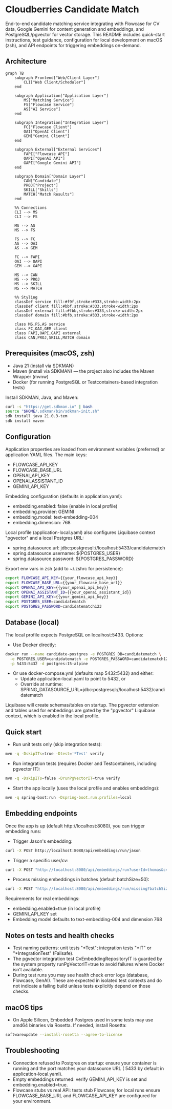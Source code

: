 # Cloudberries Candidate Match

End-to-end candidate matching service integrating with Flowcase for CV data, Google Gemini for content generation and
embeddings, and PostgreSQL/pgvector for vector storage. This README includes quick-start instructions, test guidance,
configuration for local development on macOS (zsh), and API endpoints for triggering embeddings on-demand.

## Architecture
```mermaid
graph TB
    subgraph Frontend["Web/Client Layer"]
        CLI["Web Client/Scheduler"]
    end

    subgraph Application["Application Layer"]
        MS["Matching Service"]
        FS["Flowcase Service"]
        AS["AI Service"]
    end

    subgraph Integration["Integration Layer"]
        FC["Flowcase Client"]
        OAI["OpenAI Client"]
        GEM["Gemini Client"]
    end

    subgraph External["External Services"]
        FAPI["Flowcase API"]
        OAPI["OpenAI API"]
        GAPI["Google Gemini API"]
    end

    subgraph Domain["Domain Layer"]
        CAN["Candidate"]
        PROJ["Project"]
        SKILL["Skills"]
        MATCH["Match Results"]
    end

    %% Connections
    CLI --> MS
    CLI --> FS
    
    MS --> AS
    MS --> FS
    
    FS --> FC
    AS --> OAI
    AS --> GEM
    
    FC --> FAPI
    OAI --> OAPI
    GEM --> GAPI
    
    MS --> CAN
    MS --> PROJ
    MS --> SKILL
    MS --> MATCH

    %% Styling
    classDef service fill:#f9f,stroke:#333,stroke-width:2px
    classDef client fill:#bbf,stroke:#333,stroke-width:2px
    classDef external fill:#fbb,stroke:#333,stroke-width:2px
    classDef domain fill:#bfb,stroke:#333,stroke-width:2px
    
    class MS,FS,AS service
    class FC,OAI,GEM client
    class FAPI,OAPI,GAPI external
    class CAN,PROJ,SKILL,MATCH domain
```

## Prerequisites (macOS, zsh)

- Java 21 (install via SDKMAN)
- Maven (install via SDKMAN) — the project also includes the Maven Wrapper (mvnw)
- Docker (for running PostgreSQL or Testcontainers-based integration tests)

Install SDKMAN, Java, and Maven:

```bash
curl -s "https://get.sdkman.io" | bash
source "$HOME/.sdkman/bin/sdkman-init.sh"
sdk install java 21.0.3-tem
sdk install maven
```

## Configuration

Application properties are loaded from environment variables (preferred) or application YAML files. The main keys:

- FLOWCASE_API_KEY
- FLOWCASE_BASE_URL
- OPENAI_API_KEY
- OPENAI_ASSISTANT_ID
- GEMINI_API_KEY

Embedding configuration (defaults in application.yaml):

- embedding.enabled: false (enable in local profile)
- embedding.provider: GEMINI
- embedding.model: text-embedding-004
- embedding.dimension: 768

Local profile (application-local.yaml) also configures Liquibase context "pgvector" and a local Postgres URL:

- spring.datasource.url: jdbc:postgresql://localhost:5433/candidatematch
- spring.datasource.username: ${POSTGRES_USER}
- spring.datasource.password: ${POSTGRES_PASSWORD}

Export env vars in zsh (add to ~/.zshrc for persistence):

```bash
export FLOWCASE_API_KEY={{your_flowcase_api_key}}
export FLOWCASE_BASE_URL={{your_flowcase_base_url}}
export OPENAI_API_KEY={{your_openai_api_key}}
export OPENAI_ASSISTANT_ID={{your_openai_assistant_id}}
export GEMINI_API_KEY={{your_gemini_api_key}}
export POSTGRES_USER=candidatematch
export POSTGRES_PASSWORD=candidatematch123
```

## Database (local)

The local profile expects PostgreSQL on localhost:5433. Options:

- Use Docker directly:

```bash
docker run --name candidate-postgres -e POSTGRES_DB=candidatematch \
  -e POSTGRES_USER=candidatematch -e POSTGRES_PASSWORD=candidatematch123 \
  -p 5433:5432 -d postgres:15-alpine
```

- Or use docker-compose.yml (defaults map 5432:5432) and either:
    - Update application-local.yaml to point to 5432, or
    - Override at runtime: SPRING_DATASOURCE_URL=jdbc:postgresql://localhost:5432/candidatematch

Liquibase will create schemas/tables on startup. The pgvector extension and tables used for embeddings are gated by
the "pgvector" Liquibase context, which is enabled in the local profile.

## Quick start

- Run unit tests only (skip integration tests):

```bash
mvn -q -DskipITs=true -Dtest='*Test' verify
```

- Run integration tests (requires Docker and Testcontainers, including pgvector IT):

```bash
mvn -q -DskipITs=false -DrunPgVectorIT=true verify
```

- Start the app locally (uses the local profile and enables embeddings):

```bash
mvn -q spring-boot:run -Dspring-boot.run.profiles=local
```

## Embedding endpoints

Once the app is up (default http://localhost:8080), you can trigger embedding runs:

- Trigger Jason's embedding:

```bash
curl -X POST http://localhost:8080/api/embeddings/run/jason
```

- Trigger a specific user/cv:

```bash
curl -X POST "http://localhost:8080/api/embeddings/run?userId=thomas&cvId=andersen"
```

- Process missing embeddings in batches (default batchSize=50):

```bash
curl -X POST "http://localhost:8080/api/embeddings/run/missing?batchSize=100"
```

Requirements for real embeddings:

- embedding.enabled=true (in local profile)
- GEMINI_API_KEY set
- Embedding model defaults to text-embedding-004 and dimension 768

## Notes on tests and health checks

- Test naming patterns: unit tests "*Test"; integration tests "*IT" or "*IntegrationTest" (Failsafe).
- The pgvector integration test CvEmbeddingRepositoryIT is guarded by the system property runPgVectorIT=true to avoid
  failures where Docker isn't available.
- During test runs you may see health check error logs (database, Flowcase, GenAI). These are expected in isolated test
  contexts and do not indicate a failing build unless tests explicitly depend on those checks.

## macOS tips

- On Apple Silicon, Embedded Postgres used in some tests may use amd64 binaries via Rosetta. If needed, install Rosetta:

```bash
softwareupdate --install-rosetta --agree-to-license
```

## Troubleshooting

- Connection refused to Postgres on startup: ensure your container is running and the port matches your datasource URL (
  5433 by default in application-local.yaml).
- Empty embeddings returned: verify GEMINI_API_KEY is set and embedding.enabled=true.
- Flowcase stubs vs real API: tests stub Flowcase; for local runs ensure FLOWCASE_BASE_URL and FLOWCASE_API_KEY are
  configured for your environment.
